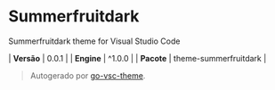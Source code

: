 # Summerfruitdark

Summerfruitdark theme for Visual Studio Code

| **Versão** | 0.0.1 |
| **Engine** | ^1.0.0 |
| **Pacote** | theme-summerfruitdark |

> Autogerado por [go-vsc-theme](https://github.com/natalbu/go-vsc-theme).
